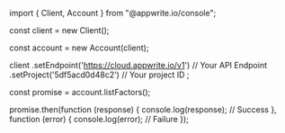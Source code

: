 import { Client,  Account } from "@appwrite.io/console";

const client = new Client();

const account = new Account(client);

client
    .setEndpoint('https://cloud.appwrite.io/v1') // Your API Endpoint
    .setProject('5df5acd0d48c2') // Your project ID
;

const promise = account.listFactors();

promise.then(function (response) {
    console.log(response); // Success
}, function (error) {
    console.log(error); // Failure
});
